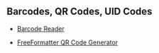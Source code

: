 ## Barcodes, QR Codes, UID Codes

- [Barcode Reader](https://online-barcode-reader.inliteresearch.com/)

- [FreeFormatter QR Code Generator](https://www.freeformatter.com/qr-code-generator.html)